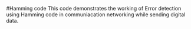 #Hamming code
 This code demonstrates the working of Error detection using Hamming code in communiacation networking while sending digital data.
